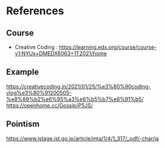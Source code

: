 # References 

## Course 

- Creative Coding : https://learning.edx.org/course/course-v1:NYUx+DMEDX6063+1T2021/home



## Example 
https://creativecoding.in/2021/01/25/%e3%80%90coding-vlog%e3%80%91200505-%e8%89%b2%e6%95%a3%e6%b5%b7%e8%91%b5/
https://openhome.cc/Gossip/P5JS/

## Pointism 
https://www.jstage.jst.go.jp/article/mta/1/4/1_317/_pdf/-char/ja